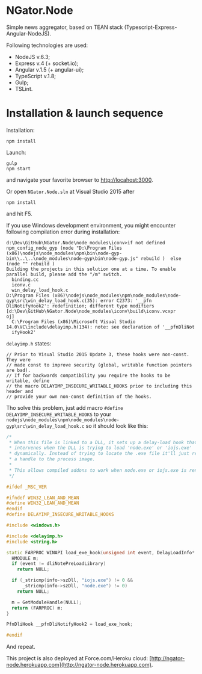 NGator.Node
=====
Simple news aggregator, based on TEAN stack (Typescript-Express-Angular-NodeJS).

Following technologies are used:

- NodeJS v.6.3;
- Express v.4 (+ socket.io);
- Angular v.1.5 (+ angular-ui);
- TypeScript v.1.8;
- Gulp;
- TSLint.

Installation & launch sequence
=====

####
Installation:
```
npm install
```
Launch: 
```
gulp
npm start
```
and navigate your favorite browser to [http://locahost:3000](http://locahost:3000).

Or open `NGator.Node.sln` at Visual Studio 2015 after 
```
npm install
```
and hit F5.

If you use Windows development environment, you might encounter following compilation error during installation: 
```
d:\Dev\GitHub\NGator.Node\node_modules\iconv>if not defined npm_config_node_gyp (node "D:\Program Files (x86)\nodejs\node_modules\npm\bin\node-gyp-bin\\..\..\node_modules\node-gyp\bin\node-gyp.js" rebuild )  else (node "" rebuild )
Building the projects in this solution one at a time. To enable parallel build, please add the "/m" switch.
  binding.cc
  iconv.c
  win_delay_load_hook.c
D:\Program Files (x86)\nodejs\node_modules\npm\node_modules\node-gyp\src\win_delay_load_hook.c(35): error C2373: '__pfn
DliNotifyHook2': redefinition; different type modifiers [d:\Dev\GitHub\NGator.Node\node_modules\iconv\build\iconv.vcxpr
oj]
  C:\Program Files (x86)\Microsoft Visual Studio 14.0\VC\include\delayimp.h(134): note: see declaration of '__pfnDliNot
  ifyHook2'
```
```delayimp.h``` states:
```
// Prior to Visual Studio 2015 Update 3, these hooks were non-const.  They were
// made const to improve security (global, writable function pointers are bad).
// If for backwards compatibility you require the hooks to be writable, define
// the macro DELAYIMP_INSECURE_WRITABLE_HOOKS prior to including this header and
// provide your own non-const definition of the hooks.
```
Tho solve this problem, just add macro ```#define DELAYIMP_INSECURE_WRITABLE_HOOKS``` to your  ```nodejs\node_modules\npm\node_modules\node-gyp\src\win_delay_load_hook.c``` so it should look like this:
```C++
/*
 * When this file is linked to a DLL, it sets up a delay-load hook that
 * intervenes when the DLL is trying to load 'node.exe' or 'iojs.exe'
 * dynamically. Instead of trying to locate the .exe file it'll just return
 * a handle to the process image.
 *
 * This allows compiled addons to work when node.exe or iojs.exe is renamed.
 */

#ifdef _MSC_VER

#ifndef WIN32_LEAN_AND_MEAN
#define WIN32_LEAN_AND_MEAN
#endif
#define DELAYIMP_INSECURE_WRITABLE_HOOKS

#include <windows.h>

#include <delayimp.h>
#include <string.h>

static FARPROC WINAPI load_exe_hook(unsigned int event, DelayLoadInfo* info) {
  HMODULE m;
  if (event != dliNotePreLoadLibrary)
    return NULL;

  if (_stricmp(info->szDll, "iojs.exe") != 0 &&
      _stricmp(info->szDll, "node.exe") != 0)
    return NULL;

  m = GetModuleHandle(NULL);
  return (FARPROC) m;
}

PfnDliHook __pfnDliNotifyHook2 = load_exe_hook;

#endif

```

And repeat.

This project is also deployed at Force.com/Heroku cloud: 
[http://ngator-node.herokuapp.com](http://ngator-node.herokuapp.com).